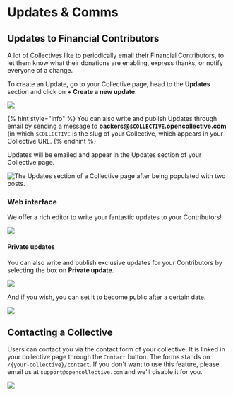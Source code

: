 # Updates & Comms

## Updates to Financial Contributors

A lot of Collectives like to periodically email their Financial Contributors, to let them know what their donations are enabling, express thanks, or notify everyone of a change.

To create an Update, go to your Collective page, head to the **Updates** section and click on **+ Create a new update**.

![](../.gitbook/assets/collectives_updates-and-comms_create-new-update.png)

{% hint style="info" %}
You can also write and publish Updates through email by sending a message to **backers@`$COLLECTIVE`.opencollective.com** \(in which `$COLLECTIVE` is the slug of your Collective, which appears in your Collective URL.
{% endhint %}

Updates will be emailed and appear in the Updates section of your Collective page.

![The Updates section of a Collective page after being populated with two posts.](../.gitbook/assets/collectives_updates-and-comms_all-updates.png)

### Web interface

We offer a rich editor to write your fantastic updates to your Contributors!

![](../.gitbook/assets/collectives_updates-and-comms_regular-update.png.png)

#### Private updates

You can also write and publish exclusive updates for your Contributors by selecting the box on **Private update**.

![](../.gitbook/assets/collectives_updates-and-comms_private-update.png)

And if you wish, you can set it to become public after a certain date.

![](../.gitbook/assets/collectives_updates-and-comms_public-after.gif)

## Contacting a Collective

Users can contact you via the contact form of your collective. It is linked in your collective page through the `Contact` button. The forms stands on `/{your-collective}/contact`. If you don't want to use this feature, please email us at `support@opencollective.com` and we'll disable it for you.

![](../.gitbook/assets/image%20%2820%29.png)

